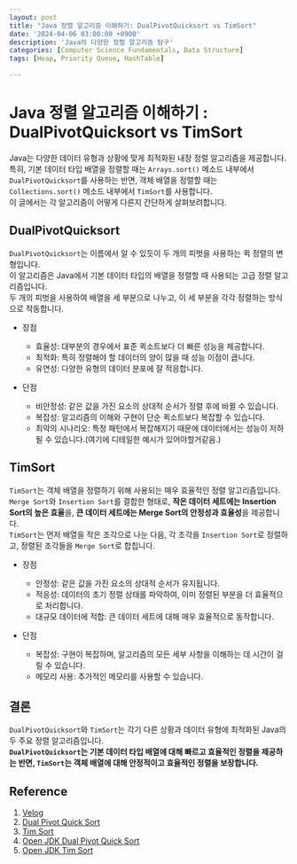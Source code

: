```yaml
---
layout: post
title: "Java 정렬 알고리즘 이해하기: DualPivotQuicksort vs TimSort"
date: '2024-04-06 03:00:00 +0900'
description: 'Java의 다양한 정렬 알고리즘 탐구'
categories: [Computer Science Fundamentals, Data Structure]
tags: [Heap, Priority Queue, HashTable]

---
```

# Java 정렬 알고리즘 이해하기 : DualPivotQuicksort vs TimSort

Java는 다양한 데이터 유형과 상황에 맞게 최적화된 내장 정렬 알고리즘을 제공합니다.<br>
특히, 기본 데이터 타입 배열을 정렬할 때는 `Arrays.sort()` 메소드 내부에서 `DualPivotQuicksort`를 사용하는 반면, 객체 배열을 정렬할 때는 `Collections.sort()` 메소드 내부에서 `TimSort`를 사용합니다. <br>
 이 글에서는 각 알고리즘이 어떻게 다른지 간단하게 살펴보려합니다.

## DualPivotQuicksort

`DualPivotQuicksort`는 이름에서 알 수 있듯이 두 개의 피벗을 사용하는 퀵 정렬의 변형입니다.<br>
이 알고리즘은 Java에서 기본 데이터 타입의 배열을 정렬할 때 사용되는 고급 정렬 알고리즘입니다. <br>
두 개의 피벗을 사용하여 배열을 세 부분으로 나누고, 이 세 부분을 각각 정렬하는 방식으로 작동합니다.

 - 장점
    - 효율성: 대부분의 경우에서 표준 퀵소트보다 더 빠른 성능을 제공합니다.
    - 최적화: 특히 정렬해야 할 데이터의 양이 많을 때 성능 이점이 큽니다.
    - 유연성: 다양한 유형의 데이터 분포에 잘 적응합니다.
    
 - 단점
    - 비안정성: 같은 값을 가진 요소의 상대적 순서가 정렬 후에 바뀔 수 있습니다.
    - 복잡성: 알고리즘의 이해와 구현이 단순 퀵소트보다 복잡할 수 있습니다.
    - 최악의 시나리오: 특정 패턴에서 복잡해지기 때문에 데이터에서는 성능이 저하될 수 있습니다.(여기에 디테일한 예시가 있어야할거같음.)



## TimSort
`TimSort`는 객체 배열을 정렬하기 위해 사용되는 매우 효율적인 정렬 알고리즘입니다. <br>
`Merge Sort`와 `Insertion Sort`를 결합한 형태로, **작은 데이터 세트에는 Insertion Sort의 높은 효율**을, **큰 데이터 세트에는 Merge Sort의 안정성과 효율성**을 제공합니다.<br>
`TimSort`는 먼저 배열을 작은 조각으로 나눈 다음, 각 조각을 `Insertion Sort`로 정렬하고, 정렬된 조각들을 `Merge Sort`로 합칩니다. 

 - 장점
    - 안정성: 같은 값을 가진 요소의 상대적 순서가 유지됩니다.
    - 적응성: 데이터의 초기 정렬 상태를 파악하여, 이미 정렬된 부분을 더 효율적으로 처리합니다.
    - 대규모 데이터에 적합: 큰 데이터 세트에 대해 매우 효율적으로 동작합니다.

 - 단점
    - 복잡성: 구현이 복잡하며, 알고리즘의 모든 세부 사항을 이해하는 데 시간이 걸릴 수 있습니다.
    - 메모리 사용: 추가적인 메모리를 사용할 수 있습니다.

## 결론

`DualPivotQuicksort`와 `TimSort`는 각기 다른 상황과 데이터 유형에 최적화된 Java의 두 주요 정렬 알고리즘입니다.<br>
**`DualPivotQuicksort`는 기본 데이터 타입 배열에 대해 빠르고 효율적인 정렬을 제공하는 반면, `TimSort`는 객체 배열에 대해 안정적이고 효율적인 정렬을 보장합니다.**


## Reference
1. [Velog](https://velog.io/@disdos0928/%EC%96%B4%EB%96%A4-%EC%A0%95%EB%A0%AC-%EC%95%8C%EA%B3%A0%EB%A6%AC%EC%A6%98%EC%9D%84-%EC%82%AC%EC%9A%A9%ED%95%A0%EA%B9%8C)
2. [Dual Pivot Quick Sort](https://dev.to/s_awdesh/double-pivot-quick-sort--javas-default-sorting-algorithm-1m4)
3. [Tim Sort](https://www.geeksforgeeks.org/timsort/?ref=header_search)
4. [Open JDK Dual Pivot Quick Sort](https://github.com/openjdk/jdk/blob/master/src/java.base/share/classes/java/util/DualPivotQuicksort.java)
5. [Open JDK Tim Sort](https://github.com/openjdk-mirror/jdk7u-jdk/blob/master/src/share/classes/java/util/TimSort.java)
